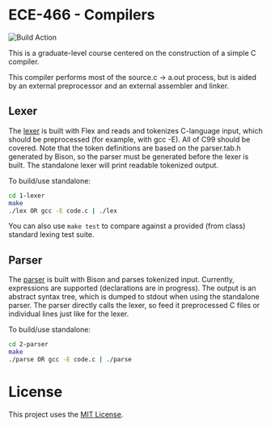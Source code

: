 # ECE-466 - Compilers

![Build Action](https://github.com/dmezh/ece466-compilers/actions/workflows/build.yml/badge.svg)

This is a graduate-level course centered on the construction of a simple C compiler.

This compiler performs most of the source.c -> a.out process, but is aided by an external preprocessor and an external assembler and linker.

## Lexer
The [lexer](1-lexer/) is built with Flex and reads and tokenizes C-language input, which should be preprocessed (for example, with gcc -E). All of C99 should be covered. Note that the token definitions are based on the parser.tab.h generated by Bison, so the parser must be generated before the lexer is built. The standalone lexer will print readable tokenized output.

To build/use standalone:
```bash
cd 1-lexer
make
./lex OR gcc -E code.c | ./lex
```

You can also use `make test` to compare against a provided (from class) standard lexing test suite.

## Parser
The [parser](2-parser/) is built with Bison and parses tokenized input. Currently, expressions are supported (declarations are in progress). The output is an abstract syntax tree, which is dumped to stdout when using the standalone parser. The parser directly calls the lexer, so feed it preprocessed C files or individual lines just like for the lexer.

To build/use standalone:
```bash
cd 2-parser
make
./parse OR gcc -E code.c | ./parse
```

# License
This project uses the [MIT License](LICENSE.md).
